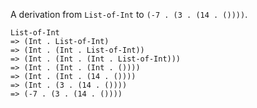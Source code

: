 A derivation from `List-of-Int` to `(-7 . (3 . (14 . ())))`.

```
List-of-Int
=> (Int . List-of-Int)
=> (Int . (Int . List-of-Int))
=> (Int . (Int . (Int . List-of-Int)))
=> (Int . (Int . (Int . ())))
=> (Int . (Int . (14 . ())))
=> (Int . (3 . (14 . ())))
=> (-7 . (3 . (14 . ())))
```
